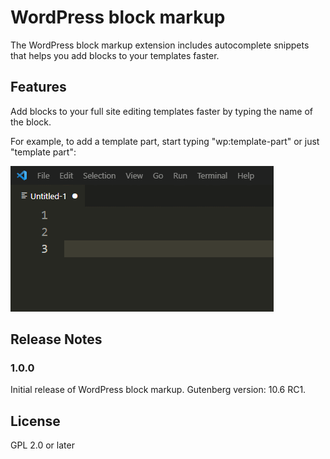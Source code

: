 # WordPress block markup

The WordPress block markup extension includes autocomplete snippets that helps you add blocks to your templates faster.

## Features

Add blocks to your full site editing templates faster by typing the name of the block.

For example, to add a template part, start typing "wp:template-part" or just "template part":

![Template part](images/template-part-animation.gif)

## Release Notes

### 1.0.0

Initial release of WordPress block markup.
Gutenberg version: 10.6 RC1.

## License

GPL 2.0 or later
